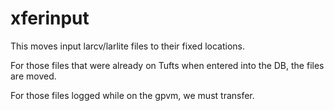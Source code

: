 # xferinput

This moves input larcv/larlite files to their fixed locations.

For those files that were already on Tufts when entered into the DB, the files are moved.

For those files logged while on the gpvm, we must transfer.
